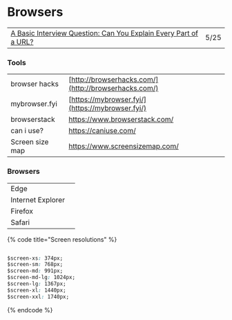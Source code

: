 # Browsers

|  |  |
| :--- | :--- |
| [A Basic Interview Question: Can You Explain Every Part of a URL?](https://medium.com/better-programming/a-basic-interview-question-can-you-explain-every-part-of-a-url-41fec140f80d) | 5/25 |

### Tools

|  |  |
| :--- | :--- |
| browser hacks | [http://browserhacks.com/](http://browserhacks.com/) |
| mybrowser.fyi | [https://mybrowser.fyi/](https://mybrowser.fyi/) |
| browserstack | https://www.browserstack.com/ |
| can i use? | https://caniuse.com/ |
| Screen size map | https://www.screensizemap.com/ |

### Browsers

|  |  |
| :--- | :--- |
| Edge |  |
| Internet Explorer |  |
| Firefox |  |
| Safari |  |

{% code title="Screen resolutions" %}
```css

$screen-xs: 374px;
$screen-sm: 768px;
$screen-md: 991px;
$screen-md-lg: 1024px;
$screen-lg: 1367px;
$screen-xl: 1440px;
$screen-xxl: 1740px;
```
{% endcode %}

